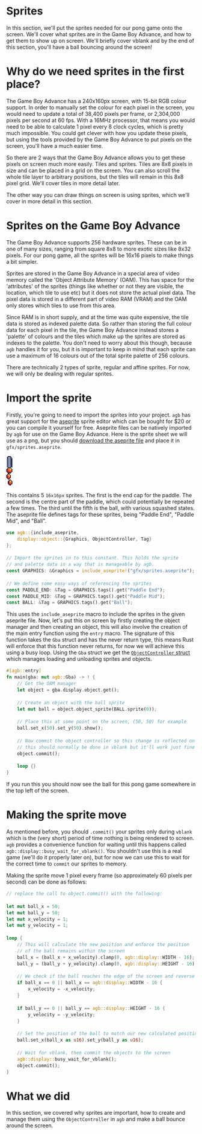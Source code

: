 # Sprites

In this section, we'll put the sprites needed for our pong game onto the screen.
We'll cover what sprites are in the Game Boy Advance, and how to get them to show up on screen.
We'll briefly cover vblank and by the end of this section, you'll have a ball bouncing around the screen!

# Why do we need sprites in the first place?

The Game Boy Advance has a 240x160px screen, with 15-bit RGB colour support.
In order to manually set the colour for each pixel in the screen, you would need to update a total of 38,400 pixels per frame, or 2,304,000 pixels per second at 60 fps.
With a 16MHz processor, that means you would need to be able to calculate 1 pixel every 8 clock cycles, which is pretty much impossible.
You could get clever with how you update these pixels, but using the tools provided by the Game Boy Advance to put pixels on the screen, you'll have a much easier time.

So there are 2 ways that the Game Boy Advance allows you to get these pixels on screen much more easily.
Tiles and sprites.
Tiles are 8x8 pixels in size and can be placed in a grid on the screen.
You can also scroll the whole tile layer to arbitrary positions, but the tiles will remain in this 8x8 pixel grid.
We'll cover tiles in more detail later.

The other way you can draw things on screen is using sprites, which we'll cover in more detail in this section.

# Sprites on the Game Boy Advance

The Game Boy Advance supports 256 hardware sprites.
These can be in one of many sizes, ranging from square 8x8 to more exotic sizes like 8x32 pixels.
For our pong game, all the sprites will be 16x16 pixels to make things a bit simpler.

Sprites are stored in the Game Boy Advance in a special area of video memory called the 'Object Attribute Memory' (OAM).
This has space for the 'attributes' of the sprites (things like whether or not they are visible, the location, which tile to use etc) but it does not store the actual pixel data.
The pixel data is stored in a different part of video RAM (VRAM) and the OAM only stores which tiles to use from this area.

Since RAM is in short supply, and at the time was quite expensive, the tile data is stored as indexed palette data.
So rather than storing the full colour data for each pixel in the tile, the Game Boy Advance instead stores a 'palette' of colours and the tiles which make up the sprites are stored as indexes to the palette.
You don't need to worry about this though, because `agb` handles it for you, but it is important to keep in mind that each sprite can use a maximum of 16 colours out of the total sprite palette of 256 colours.

There are technically 2 types of sprite, regular and affine sprites.
For now, we will only be dealing with regular sprites.

# Import the sprite

Firstly, you're going to need to import the sprites into your project.
`agb` has great support for the [aseprite](https://www.aseprite.org/) sprite editor which can be bought for $20 or you can compile it yourself for free.
Aseprite files can be natively imported by `agb` for use on the Game Boy Advance.
Here is the sprite sheet we will use as a png, but you should [download the aseprite file](sprites.aseprite) and place it in `gfx/sprites.aseprite`.

![pong sprites](sprites.png)

This contains 5 `16x16px` sprites.
The first is the end cap for the paddle.
The second is the centre part of the paddle, which could potentially be repeated a few times.
The third until the fifth is the ball, with various squashed states.
The aseprite file defines tags for these sprites, being "Paddle End", "Paddle Mid", and "Ball".

```rust
use agb::{include_aseprite,
    display::object::{Graphics, ObjectController, Tag}
};

// Import the sprites in to this constant. This holds the sprite 
// and palette data in a way that is manageable by agb.
const GRAPHICS: &Graphics = include_aseprite!("gfx/sprites.aseprite");

// We define some easy ways of referencing the sprites
const PADDLE_END: &Tag = GRAPHICS.tags().get("Paddle End");
const PADDLE_MID: &Tag = GRAPHICS.tags().get("Paddle Mid");
const BALL: &Tag = GRAPHICS.tags().get("Ball");
```

This uses the `include_aseprite` macro to include the sprites in the given aseprite file.
Now, let's put this on screen by firstly creating the object manager and then creating an object, this will also involve the creation of the main entry function using the `entry` macro.
The signature of this function takes the `Gba` struct and has the never return type, this means Rust will enforce that this function never returns, for now we will achieve this using a busy loop.
Using the `Gba` struct we get the [`ObjectController` struct](https://docs.rs/agb/latest/agb/display/object/struct.ObjectController.html) which manages loading and unloading sprites and objects.

```rust
#[agb::entry]
fn main(gba: mut agb::Gba) -> ! {
    // Get the OAM manager
    let object = gba.display.object.get();

    // Create an object with the ball sprite
    let mut ball = object.object_sprite(BALL.sprite(0));

    // Place this at some point on the screen, (50, 50) for example
    ball.set_x(50).set_y(50).show();

    // Now commit the object controller so this change is reflected on the screen, 
    // this should normally be done in vblank but it'll work just fine here for now
    object.commit();
    
    loop {}
}
```

If you run this you should now see the ball for this pong game somewhere in the top left of the screen.

# Making the sprite move

As mentioned before, you should `.commit()` your sprites only during `vblank` which is the (very short) period of time nothing is being rendered to screen.
`agb` provides a convenience function for waiting until this happens called `agb::display::busy_wait_for_vblank()`.
You shouldn't use this is a real game (we'll do it properly later on), but for now we can use this to wait for the correct time to `commit` our sprites to memory.

Making the sprite move 1 pixel every frame (so approximately 60 pixels per second) can be done as follows:

```rust
// replace the call to object.commit() with the following:

let mut ball_x = 50;
let mut ball_y = 50;
let mut x_velocity = 1;
let mut y_velocity = 1;

loop {
    // This will calculate the new position and enforce the position
    // of the ball remains within the screen
    ball_x = (ball_x + x_velocity).clamp(0, agb::display::WIDTH - 16);
    ball_y = (ball_y + y_velocity).clamp(0, agb::display::HEIGHT - 16);

    // We check if the ball reaches the edge of the screen and reverse it's direction
    if ball_x == 0 || ball_x == agb::display::WIDTH - 16 {
        x_velocity = -x_velocity;
    }

    if ball_y == 0 || ball_y == agb::display::HEIGHT - 16 {
        y_velocity = -y_velocity;
    }

    // Set the position of the ball to match our new calculated position
    ball.set_x(ball_x as u16).set_y(ball_y as u16);

    // Wait for vblank, then commit the objects to the screen
    agb::display::busy_wait_for_vblank();
    object.commit();
}
```

# What we did

In this section, we covered why sprites are important, how to create and manage them using the `ObjectController` in `agb` and make a ball bounce around the screen.
